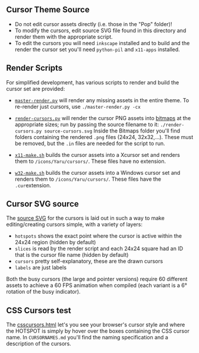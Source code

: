 ## Cursor Theme Source

- Do not edit cursor assets directly (i.e. those in the "Pop" folder)! 
- To modify the cursors, edit source SVG file found in this directory and render them with the appropriate script.
- To edit the cursors you will need `inkscape` installed and to build and the render the cursor set you'll need `python-pil` and `x11-apps` installed.

## Render Scripts

For simplified development, has various scripts to render and build the cursor set are provided:

 - [`master-render.py`](../../master-render.py) will render any missing assets in the entire theme. To re-render just cursors, use `./master-render.py -cx`

 - [`render-cursors.py`](./render-cursors.py) will render the cursor PNG assets into [bitmaps](./bitmaps) at the appropriate sizes; run by passing the source filename to it: `./render-cursors.py source-cursors.svg`
Inside the Bitmaps folder you'll find folders containing the rendered `.png` files (24x24, 32x32,...). These must be removed, but the `.in` files are needed for the script to run. 

 - [`x11-make.sh`](./x11-make.sh) builds the cursor assets into a Xcursor set and renders them to `/icons/Yaru/cursors/`. These files have no extension.
 
 - [`w32-make.sh`](./w32-make.sh) builds the cursor assets into a Windows cursor set and renders them to `/icons/Yaru/cursors/`. These files have the `.cur`extension.

## Cursor SVG source

The [source SVG](./source-cursors.svg) for the cursors is laid out in such a way to make editing/creating cursors simple, with a variety of layers:

 - `hotspots` shows the exact point where the cursor is active within the 24x24 region (hidden by default)
 - `slices` is read by the render script and each 24x24 square had an ID that is the cursor file name (hidden by default)
 - `cursors` pretty self-explanatory, these are the drawn cursors
 - `labels` are just labels

Both the busy cursors (the large and pointer versions) require 60 different assets to achieve a 60 FPS animation when compiled (each variant is a 6&deg; rotation of the busy indicator).

## CSS Cursors test

The [csscursors.html](./test/csscursors.html) let's you see your browser's cursor style and where the HOTSPOT is simply by hover over the boxes containing the CSS cursor name. In `CURSORNAMES.md` you'll find the naming specification and a description of the cursors.
